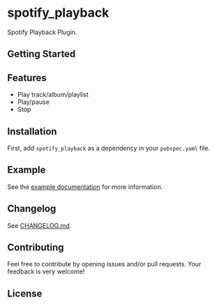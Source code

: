 # spotify_playback

Spotify Playback Plugin.

## Getting Started

## Features
* Play track/album/playlist
* Play/pause
* Stop

## Installation

First, add `spotify_playback` as a dependency in your `pubspec.yaml` file.

## Example

See the [example documentation](example/README.md) for more information.

## Changelog

See [CHANGELOG.md](CHANGELOG.md).

## Contributing

Feel free to contribute by opening issues and/or pull requests. Your feedback is very welcome!

## License
